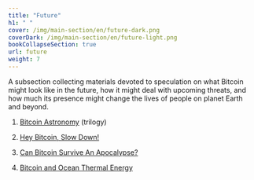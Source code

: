 ```yaml
---
title: "Future"
h1: " "
cover: /img/main-section/en/future-dark.png
coverDark: /img/main-section/en/future-light.png
bookCollapseSection: true
url: future
weight: 7
---
```


A subsection collecting materials devoted to speculation on what Bitcoin might look like in the future, how it might deal with upcoming threats, and how much its presence might change the lives of people on planet Earth and beyond.

1. [Bitcoin Astronomy](/en/ba/) (trilogy)

2. [Hey Bitcoin, Slow Down!](/en/hey-bitcoin-slow-down)

3. [Can Bitcoin Survive An Apocalypse?](/en/apocalypse)

4. [Bitcoin and Ocean Thermal Energy](/en/bitcoin-and-oceans)
